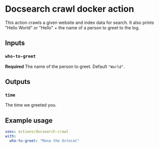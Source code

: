 # Docsearch crawl docker action

This action crawls a given website and index data for search.
It also prints "Hello World" or "Hello" + the name of a person to greet to the log.

## Inputs

### `who-to-greet`

**Required** The name of the person to greet. Default `"World"`.

## Outputs

### `time`

The time we greeted you.

## Example usage

```yaml
uses: actions/docsearch-crawl
with:
  who-to-greet: "Mona the Octocat"
```
